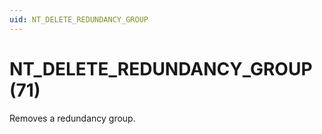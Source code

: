 ```yaml
---
uid: NT_DELETE_REDUNDANCY_GROUP
---
```


# NT_DELETE_REDUNDANCY_GROUP (71)

Removes a redundancy group.
